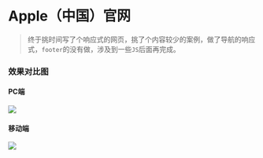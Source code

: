 # Apple（中国）官网
>终于挑时间写了个响应式的网页，挑了个内容较少的案例，做了导航的响应式，`footer`的没有做，涉及到一些`JS`后面再完成。
### 效果对比图
#### PC端
![](https://github.com/MambaLeon/Apple/raw/master/pic.png) 
#### 移动端
![](https://github.com/MambaLeon/Apple/raw/master/pic2.png)  


